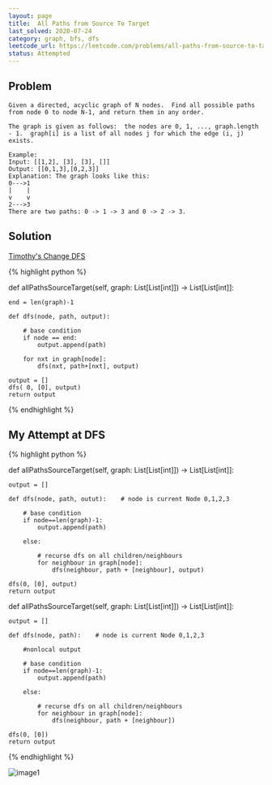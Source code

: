 ```yaml
---
layout: page
title:  All Paths from Source To Target
last_solved: 2020-07-24
category: graph, bfs, dfs
leetcode_url: https://leetcode.com/problems/all-paths-from-source-to-target/
status: Attempted
---
```


Problem
-------

```
Given a directed, acyclic graph of N nodes.  Find all possible paths from node 0 to node N-1, and return them in any order.

The graph is given as follows:  the nodes are 0, 1, ..., graph.length - 1.  graph[i] is a list of all nodes j for which the edge (i, j) exists.

Example:
Input: [[1,2], [3], [3], []] 
Output: [[0,1,3],[0,2,3]] 
Explanation: The graph looks like this:
0--->1
|    |
v    v
2--->3
There are two paths: 0 -> 1 -> 3 and 0 -> 2 -> 3.

```

Solution
----------

[Timothy's Change DFS](https://www.youtube.com/watch?v=xM8uxH0vcRw)

{% highlight python %}

def allPathsSourceTarget(self, graph: List[List[int]]) -> List[List[int]]:
    
    end = len(graph)-1
    
    def dfs(node, path, output):
        
        # base condition
        if node == end:
            output.append(path)
                
        for nxt in graph[node]:
            dfs(nxt, path+[nxt], output)
    
    output = []
    dfs( 0, [0], output)
    return output

{% endhighlight %}


My Attempt at DFS
-------------

{% highlight python %}

def allPathsSourceTarget(self, graph: List[List[int]]) -> List[List[int]]:
    
    output = []
    
    def dfs(node, path, outut):    # node is current Node 0,1,2,3
        
        # base condition
        if node==len(graph)-1:
            output.append(path)
        
        else:
            
            # recurse dfs on all children/neighbours
            for neighbour in graph[node]:   
                dfs(neighbour, path + [neighbour], output)
    
    dfs(0, [0], output)
    return output


def allPathsSourceTarget(self, graph: List[List[int]]) -> List[List[int]]:
    
    output = []
    
    def dfs(node, path):    # node is current Node 0,1,2,3
        
        #nonlocal output
        
        # base condition
        if node==len(graph)-1:
            output.append(path)
        
        else:
            
            # recurse dfs on all children/neighbours
            for neighbour in graph[node]:   
                dfs(neighbour, path + [neighbour])
    
    dfs(0, [0])
    return output

{% endhighlight %}       
        

![image1]()